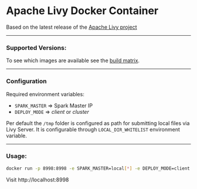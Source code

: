 # Apache Livy Docker Container

Based on the latest release of the [Apache Livy project](https://livy.incubator.apache.org/)

------

### Supported Versions:

To see which images are available see the [build matrix](https://github.com/davlum/livy-server-docker/blob/master/.github/workflows/main.yaml).

------

### Configuration

Required environment variables:

- `SPARK_MASTER` => Spark Master IP
- `DEPLOY_MODE` => *client* or *cluster*

Per default the `/tmp` folder is configured as path for submitting local files via
Livy Server. It is configurable through `LOCAL_DIR_WHITELIST` environment
variable.

------

### Usage:

```bash
docker run -p 8998:8998 -e SPARK_MASTER=local[*] -e DEPLOY_MODE=client davlum/livy:0.7.0-spark2.4.4
```

Visit http://localhost:8998

